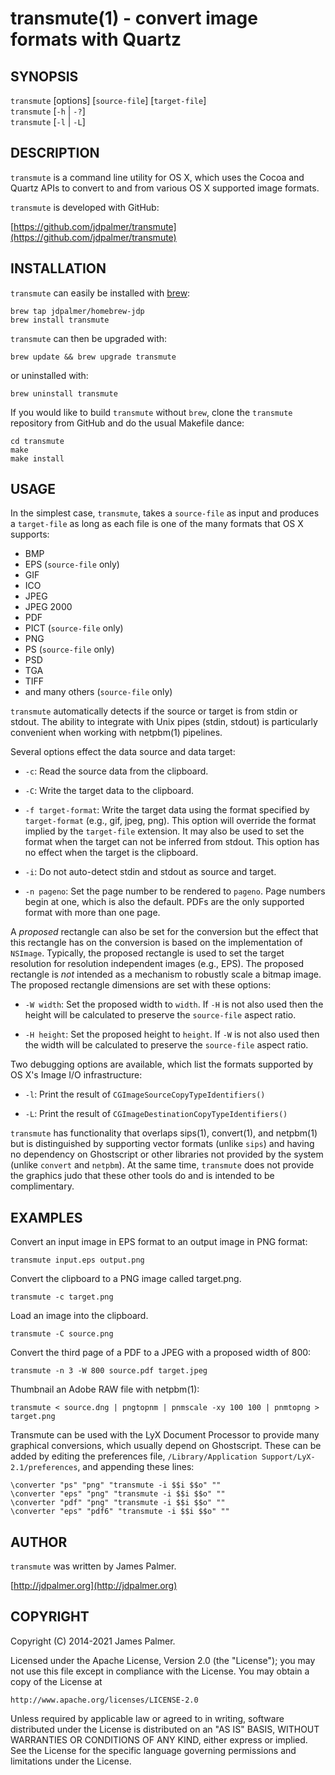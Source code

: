 transmute(1) - convert image formats with Quartz
================================================

## SYNOPSIS

`transmute` [options] [`source-file`] [`target-file`]  
`transmute` [`-h` | `-?`]  
`transmute` [`-l` | `-L`]

## DESCRIPTION

`transmute` is a command line utility for OS X, which uses the
Cocoa and Quartz APIs to convert to and from various OS X supported
image formats.

`transmute` is developed with GitHub:

[https://github.com/jdpalmer/transmute](https://github.com/jdpalmer/transmute)

## INSTALLATION

`transmute` can easily be installed with [brew](http://brew.sh/):

    brew tap jdpalmer/homebrew-jdp
	brew install transmute

`transmute` can then be upgraded with:

    brew update && brew upgrade transmute

or uninstalled with:

    brew uninstall transmute

If you would like to build `transmute` without `brew`, clone the
`transmute` repository from GitHub and do the usual Makefile dance:

    cd transmute
    make
    make install

## USAGE

In the simplest case, `transmute`, takes a `source-file` as input and
produces a `target-file` as long as each file is one of the many
formats that OS X supports:

* BMP
* EPS (`source-file` only)
* GIF
* ICO
* JPEG
* JPEG 2000
* PDF
* PICT (`source-file` only)
* PNG
* PS (`source-file` only)
* PSD
* TGA
* TIFF
* and many others (`source-file` only)

`transmute` automatically detects if the source or target is from
stdin or stdout. The ability to integrate with Unix pipes (stdin,
stdout) is particularly convenient when working with netpbm(1)
pipelines.

Several options effect the data source and data target:

* `-c`:
  Read the source data from the clipboard.

* `-C`:
  Write the target data to the clipboard.

* `-f target-format`:
  Write the target data using the format specified by `target-format`
  (e.g., gif, jpeg, png). This option will override the format implied
  by the `target-file` extension.  It may also be used to set the
  format when the target can not be inferred from stdout. This option
  has no effect when the target is the clipboard.

* `-i`:
  Do not auto-detect stdin and stdout as source and target.

* `-n pageno`:
  Set the page number to be rendered to `pageno`. Page numbers begin
  at one, which is also the default. PDFs are the only supported
  format with more than one page.

A *proposed* rectangle can also be set for the conversion but the
effect that this rectangle has on the conversion is based on the
implementation of `NSImage`. Typically, the proposed rectangle is
used to set the target resolution for resolution independent images
(e.g., EPS). The proposed rectangle is *not* intended as a mechanism
to robustly scale a bitmap image. The proposed rectangle dimensions
are set with these options:

* `-W width`:
  Set the proposed width to `width`. If `-H` is not also used then the
  height will be calculated to preserve the `source-file` aspect ratio.

* `-H height`:
  Set the proposed height to `height`. If `-W` is not also used then the
  width will be calculated to preserve the `source-file` aspect ratio.

Two debugging options are available, which list the formats supported
by OS X's Image I/O infrastructure:

* `-l`:
  Print the result of `CGImageSourceCopyTypeIdentifiers()`

* `-L`:
  Print the result of `CGImageDestinationCopyTypeIdentifiers()`

`transmute` has functionality that overlaps sips(1),
convert(1), and netpbm(1) but is distinguished by supporting vector
formats (unlike `sips`) and having no dependency on Ghostscript or
other libraries not provided by the system (unlike `convert` and
`netpbm`). At the same time, `transmute` does not provide the
graphics judo that these other tools do and is intended to be
complimentary.

## EXAMPLES

Convert an input image in EPS format to an output image in PNG format:

    transmute input.eps output.png
    
Convert the clipboard to a PNG image called target.png.

    transmute -c target.png

Load an image into the clipboard.

    transmute -C source.png

Convert the third page of a PDF to a JPEG with a proposed width of 800:

    transmute -n 3 -W 800 source.pdf target.jpeg

Thumbnail an Adobe RAW file with netpbm(1):

    transmute < source.dng | pngtopnm | pnmscale -xy 100 100 | pnmtopng > target.png

Transmute can be used with the LyX Document Processor to provide many
graphical conversions, which usually depend on Ghostscript. These can
be added by editing the preferences file,  `/Library/Application
Support/LyX-2.1/preferences`, and appending these lines:

    \converter "ps" "png" "transmute -i $$i $$o" ""
    \converter "eps" "png" "transmute -i $$i $$o" ""
    \converter "pdf" "png" "transmute -i $$i $$o" ""
    \converter "eps" "pdf6" "transmute -i $$i $$o" ""

## AUTHOR

`transmute` was written by James Palmer.

[http://jdpalmer.org](http://jdpalmer.org)

## COPYRIGHT

Copyright (C) 2014-2021 James Palmer.

Licensed under the Apache License, Version 2.0 (the "License");
you may not use this file except in compliance with the License.
You may obtain a copy of the License at

    http://www.apache.org/licenses/LICENSE-2.0

Unless required by applicable law or agreed to in writing, software
distributed under the License is distributed on an "AS IS" BASIS,
WITHOUT WARRANTIES OR CONDITIONS OF ANY KIND, either express
or implied. See the License for the specific language governing
permissions and limitations under the License.
